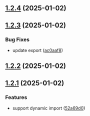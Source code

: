 ## [1.2.4](https://github.com/chouchouji/eslint-import-alias/compare/v1.2.3...v1.2.4) (2025-01-02)



## [1.2.3](https://github.com/chouchouji/eslint-import-alias/compare/v1.2.2...v1.2.3) (2025-01-02)


### Bug Fixes

* update export ([ac0aaf8](https://github.com/chouchouji/eslint-import-alias/commit/ac0aaf8fd74d49a70416f43e46c01a9d9d9bedd5))



## [1.2.2](https://github.com/chouchouji/eslint-import-alias/compare/v1.2.1...v1.2.2) (2025-01-02)



## [1.2.1](https://github.com/chouchouji/eslint-import-alias/compare/52a69d0ed2e3c37c0623a4bc560715ad5739b04b...v1.2.1) (2025-01-02)


### Features

* support dynamic import ([52a69d0](https://github.com/chouchouji/eslint-import-alias/commit/52a69d0ed2e3c37c0623a4bc560715ad5739b04b))



